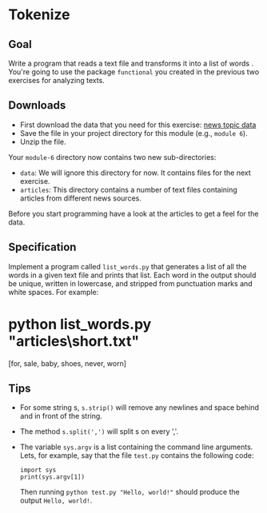 # Tokenize

## Goal

Write a program that reads a text file and transforms it into a list of words . You're going to use the package `functional` you created in the previous two exercises for analyzing texts.

## Downloads

* First download the data that you need for this exercise: [news topic data](../downloads/news-topic-data.zip)
* Save the file in your project directory for this module (e.g., `module 6`).
* Unzip the file.

Your `module-6` directory now contains two new sub-directories:

* `data`: We will ignore this directory for now. It contains files for the next exercise.
* `articles`: This directory contains a  number of text files containing articles from different news sources.

Before you start programming have a look at the articles to get a feel for the data.

## Specification

Implement a program called `list_words.py` that generates a list of all the words in a given text file and prints that list. Each word in the output should be unique, written in lowercase, and stripped from punctuation marks and white spaces. For example:

  # python list_words.py "articles\short.txt"
  [for, sale, baby, shoes, never, worn]

## Tips

* For some string s, `s.strip()` will remove any newlines and space behind and in front of the string.
* The method `s.split(',')` will split s on every ','.
* The variable `sys.argv` is a list containing the command line arguments. Lets, for example, say that the file `test.py` contains the following code:

  ```
  import sys
  print(sys.argv[1])
  ```

  Then running `python test.py "Hello, world!"` should produce the output `Hello, world!`.
